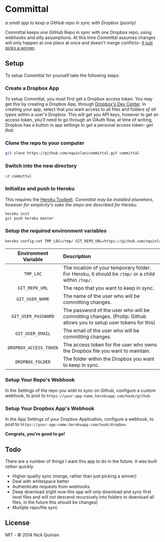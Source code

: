 # Committal
_a small app to keep a GitHub repo in sync with Dropbox (poorly)_

Committal keeps _one_ GitHub Repo in sync with _one_ Dropbox repo, using webhooks and silly assumptions. At this time Committal assumes changes will only happen at one place at once and doesn't merge conflicts– [it just picks a winner](http://31.media.tumblr.com/tumblr_m987u4j60w1ryzkcmo1_500.gif).

## Setup
To setup Committal for yourself take the following steps:

### Create a Dropbox App
To setup Committal, you must first get a Dropbox access token. You may get this by creating a Dropbox App, through [Dropbox's Dev Center](https://www.dropbox.com/developers). In creating your app, select that you want access to all files and folders _of all types_ within a user's Dropbox. This will get you API keys, however to get an access token, you'll need to go through an OAuth flow, at time of writing, Dropbox has a button in app settings to get a personal access token– _get that_.

### Clone the repo to your computer

```sh
git clone https://github.com/nquinlan/committal.git committal
```

### Switch into the new directory

```sh
cd committal
```

### Initialize and push to Heroku
This requires the [Heroku Toolbelt](https://toolbelt.heroku.com/). _Committal may be installed elsewhere, however for simplicity's sake the steps are described for Heroku._

```sh
heroku init
git push heroku master
```

### Setup the required environment variables

```sh
heroku config:set TMP_LOC=/tmp/ GIT_REPO_URL=https://github.com/nquinlan/committal.git GIT_USER_NAME=robot GIT_USER_PASSWORD=password GIT_USER_EMAIL=committal@example.com DROPBOX_ACCESS_TOKEN=abCDEfGhiJklmn_OpQrSTuVWYz DROPBOX_FOLDER=/Documents/todo
```

| Environment Variable | Description |
|:---------------------------:|:-----------------|
| `TMP_LOC` | The location of your temporary folder. For Heroku, it should be `/tmp/` or a child within `/tmp/`. |
| `GIT_REPO_URL` | The repo that you want to keep in sync. |
| `GIT_USER_NAME` | The name of the user who will be committing changes. |
| `GIT_USER_PASSWORD` | The password of the user who will be committing changes. (Protip: Github allows you to setup user tokens for this) |
| `GIT_USER_EMAIL` | The email of the user who will be committing changes. |
| `DROPBOX_ACCESS_TOKEN` | The access token for the user who owns the Dropbox file you want to maintain.  |
| `DROPBOX_FOLDER` | The folder within the Dropbox you want to keep in sync. |

### Setup Your Repo's Webhook
In the Settings of the repo you wish to sync on Github, configure a custom webhook, to post to `https://your-app-name.herokuapp.com/hook/github`.


### Setup Your Dropbox App's Webhook
In the App Settings of your Dropbox Application, configure a webhook, to post to `https://your-app-name.herokuapp.com/hook/dropbox`.


**Congrats, you're good to go!**

## Todo
There are a number of things I want this app to do in the future. _It was built rather quickly._

- Higher quality sync (merge, rather than just picking a winner)
- Deal with whitespace better
- Authenticate requests from webhooks
- Deep download (right now this app will only download and sync first level files and will not descend recursively into folders to download all files, in the future this should be changes)
- Multiple repo/file sync

## License

MIT - © 2014 Nick Quinlan
